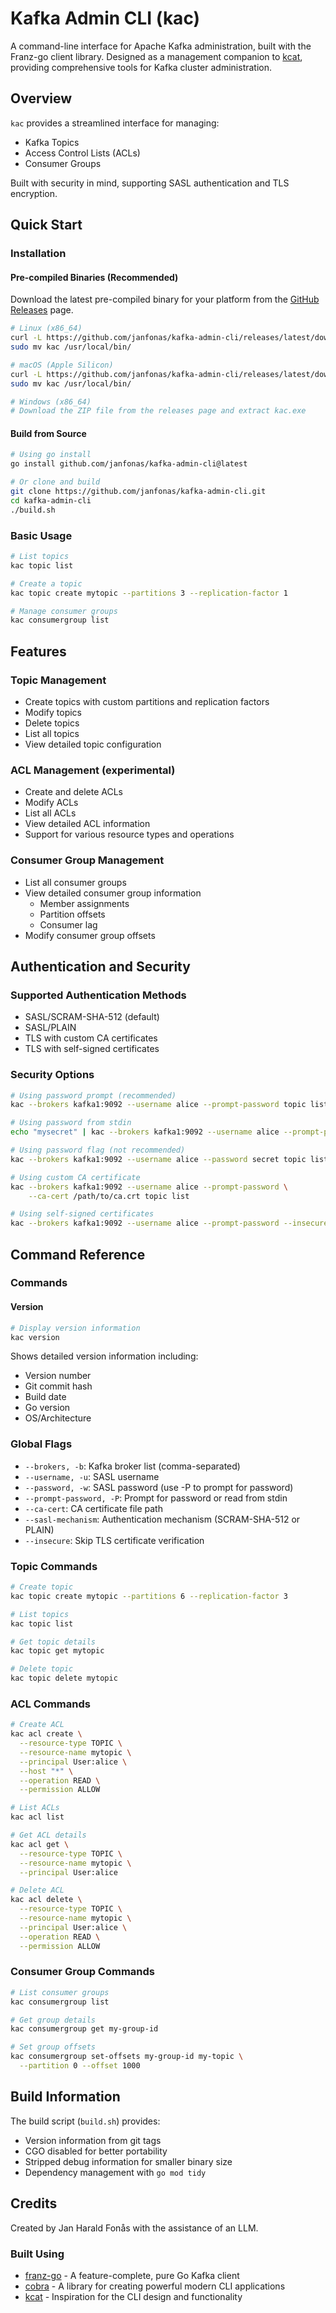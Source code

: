 # Kafka Admin CLI (kac)

A command-line interface for Apache Kafka administration, built with the Franz-go client library. Designed as a management companion to [kcat](https://github.com/edenhill/kcat), providing comprehensive tools for Kafka cluster administration.

## Overview

`kac` provides a streamlined interface for managing:
- Kafka Topics
- Access Control Lists (ACLs)
- Consumer Groups

Built with security in mind, supporting SASL authentication and TLS encryption.

## Quick Start

### Installation

#### Pre-compiled Binaries (Recommended)
Download the latest pre-compiled binary for your platform from the [GitHub Releases](https://github.com/janfonas/kafka-admin-cli/releases) page.

```bash
# Linux (x86_64)
curl -L https://github.com/janfonas/kafka-admin-cli/releases/latest/download/kafka-admin-cli_Linux_x86_64.tar.gz | tar xz
sudo mv kac /usr/local/bin/

# macOS (Apple Silicon)
curl -L https://github.com/janfonas/kafka-admin-cli/releases/latest/download/kafka-admin-cli_Darwin_arm64.tar.gz | tar xz
sudo mv kac /usr/local/bin/

# Windows (x86_64)
# Download the ZIP file from the releases page and extract kac.exe
```

#### Build from Source
```bash
# Using go install
go install github.com/janfonas/kafka-admin-cli@latest

# Or clone and build
git clone https://github.com/janfonas/kafka-admin-cli.git
cd kafka-admin-cli
./build.sh
```

### Basic Usage

```bash
# List topics
kac topic list

# Create a topic
kac topic create mytopic --partitions 3 --replication-factor 1

# Manage consumer groups
kac consumergroup list
```

## Features

### Topic Management
- Create topics with custom partitions and replication factors
- Modify topics
- Delete topics
- List all topics
- View detailed topic configuration

### ACL Management (experimental)
- Create and delete ACLs
- Modify ACLs
- List all ACLs
- View detailed ACL information
- Support for various resource types and operations

### Consumer Group Management
- List all consumer groups
- View detailed consumer group information
  - Member assignments
  - Partition offsets
  - Consumer lag
- Modify consumer group offsets

## Authentication and Security

### Supported Authentication Methods
- SASL/SCRAM-SHA-512 (default)
- SASL/PLAIN
- TLS with custom CA certificates
- TLS with self-signed certificates

### Security Options
```bash
# Using password prompt (recommended)
kac --brokers kafka1:9092 --username alice --prompt-password topic list

# Using password from stdin
echo "mysecret" | kac --brokers kafka1:9092 --username alice --prompt-password topic list

# Using password flag (not recommended)
kac --brokers kafka1:9092 --username alice --password secret topic list

# Using custom CA certificate
kac --brokers kafka1:9092 --username alice --prompt-password \
    --ca-cert /path/to/ca.crt topic list

# Using self-signed certificates
kac --brokers kafka1:9092 --username alice --prompt-password --insecure topic list
```

## Command Reference

### Commands

#### Version
```bash
# Display version information
kac version
```
Shows detailed version information including:
- Version number
- Git commit hash
- Build date
- Go version
- OS/Architecture

### Global Flags
- `--brokers, -b`: Kafka broker list (comma-separated)
- `--username, -u`: SASL username
- `--password, -w`: SASL password (use -P to prompt for password)
- `--prompt-password, -P`: Prompt for password or read from stdin
- `--ca-cert`: CA certificate file path
- `--sasl-mechanism`: Authentication mechanism (SCRAM-SHA-512 or PLAIN)
- `--insecure`: Skip TLS certificate verification

### Topic Commands
```bash
# Create topic
kac topic create mytopic --partitions 6 --replication-factor 3

# List topics
kac topic list

# Get topic details
kac topic get mytopic

# Delete topic
kac topic delete mytopic
```

### ACL Commands
```bash
# Create ACL
kac acl create \
  --resource-type TOPIC \
  --resource-name mytopic \
  --principal User:alice \
  --host "*" \
  --operation READ \
  --permission ALLOW

# List ACLs
kac acl list

# Get ACL details
kac acl get \
  --resource-type TOPIC \
  --resource-name mytopic \
  --principal User:alice

# Delete ACL
kac acl delete \
  --resource-type TOPIC \
  --resource-name mytopic \
  --principal User:alice \
  --operation READ \
  --permission ALLOW
```

### Consumer Group Commands
```bash
# List consumer groups
kac consumergroup list

# Get group details
kac consumergroup get my-group-id

# Set group offsets
kac consumergroup set-offsets my-group-id my-topic \
  --partition 0 --offset 1000
```

## Build Information

The build script (`build.sh`) provides:
- Version information from git tags
- CGO disabled for better portability
- Stripped debug information for smaller binary size
- Dependency management with `go mod tidy`

## Credits

Created by Jan Harald Fonås with the assistance of an LLM.

### Built Using
- [franz-go](https://github.com/twmb/franz-go) - A feature-complete, pure Go Kafka client
- [cobra](https://github.com/spf13/cobra) - A library for creating powerful modern CLI applications
- [kcat](https://github.com/edenhill/kcat) - Inspiration for the CLI design and functionality